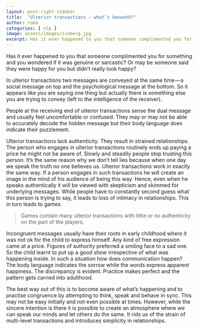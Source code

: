 ```yaml
---
layout: post-right-sidebar
title:  "Ulterior transactions — what’s beneath?"
author: roma
categories: [ nlp ]
image: assets/images/iceberg.jpg
excerpt: Has it ever happened to you that someone complimented you for something and you wondered if it was genuine or sarcastic?
---
```


Has it ever happened to you that someone complimented you for something and you wondered if it was genuine or sarcastic? Or may be someone said they were happy for you but didn’t really look happy?

In ulterior transactions two messages are conveyed at the same time — a social message on top and the psychological message at the bottom. So it appears like you are saying one thing but actually there is something else you are trying to convey (left to the intelligence of the receiver).

People at the receiving end of ulterior transactions sense the dual message and usually feel uncomfortable or confused. They may or may not be able to accurately decode the hidden message but their body language does indicate their puzzlement.

Ulterior transactions lack authenticity. They result in strained relationships. The person who engages in ulterior transactions routinely ends up paying a price he might not be aware of. Slowly and steadily people stop trusting this person. It’s the same reason why we don’t tell lies because when one day we speak the truth no one believes us. Ulterior transactions work in exactly the same way. If a person engages in such transactions he will create an image in the mind of his audience of being this way. Hence, even when he speaks authentically it will be viewed with skepticism and skimmed for underlying messages. While people have to constantly second guess what this person is trying to say, it leads to loss of intimacy in relationships. This in turn leads to games.

> Games contain many ulterior transactions with little or no authenticity on the part of the players.

Incongruent messages usually have their roots in early childhood where it was not ok for the child to express himself. Any kind of free expression came at a price. Figures of authority preferred a smiling face to a sad one. So the child learnt to put up a good show irrespective of what was happening inside. In such a situation how does communication happen? The body language indicates the sorrow while the words express apparent happiness. The discrepancy is evident. Practice makes perfect and the pattern gets carried into adulthood.

The best way out of this is to become aware of what’s happening and to practise congruence by attempting to think, speak and behave in sync. This may not be easy initially and not even possible at times. However, while the sincere intention is there it is possible to create an atmosphere where we can speak our minds and let others do the same. It rids us of the strain of multi-level transactions and introduces simplicity in relationships.